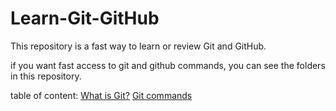 # Learn-Git-GitHub

This repository is a fast way to learn or review Git and GitHub.

if you want fast access to git and github commands, you can see the folders in this repository.

table of content:
[What is Git?](/Git%20commands/what%20git%20and%20install.md)
[Git commands](/Git%20commands/gitCommands.md)
